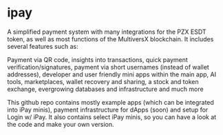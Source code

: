 # ipay
A simplified payment system with many integrations for the PZX ESDT token, as well as most functions of the MultiversX blockchain. It includes several features such as:

Payment via QR code,
insights into transactions,
quick payment verification/signatures,
payment via short usernames (instead of wallet addresses),
developer and user friendly mini apps within the main app,
AI tools,
marketplaces,
wallet recovery and sharing,
a stock and token exchange,
evergrowing databases and infrastructure 
and much more

This github repo contains mostly example apps (which can be integrated into iPay minis), payment infrastructure for dApps (soon) and setup for Login w/ iPay. It also contains select iPay minis, so you can have a look at the code and make your own version.
